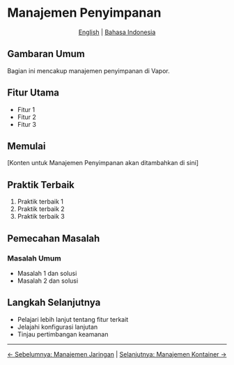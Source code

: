 # Manajemen Penyimpanan

<p align="center">
  <a href="../en/07-storage-management.md">English</a> | <a href="../id/">Bahasa Indonesia</a>
</p>

## Gambaran Umum

Bagian ini mencakup manajemen penyimpanan di Vapor.

## Fitur Utama

- Fitur 1
- Fitur 2
- Fitur 3

## Memulai

[Konten untuk Manajemen Penyimpanan akan ditambahkan di sini]

## Praktik Terbaik

1. Praktik terbaik 1
2. Praktik terbaik 2
3. Praktik terbaik 3

## Pemecahan Masalah

### Masalah Umum

- Masalah 1 dan solusi
- Masalah 2 dan solusi

## Langkah Selanjutnya

- Pelajari lebih lanjut tentang fitur terkait
- Jelajahi konfigurasi lanjutan
- Tinjau pertimbangan keamanan

---

[← Sebelumnya: Manajemen Jaringan](06-network-management.md) | [Selanjutnya: Manajemen Kontainer →](08-container-management.md)